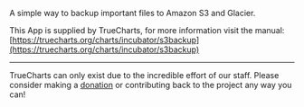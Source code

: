 A simple way to backup important files to Amazon S3 and Glacier.

This App is supplied by TrueCharts, for more information visit the manual: [https://truecharts.org/charts/incubator/s3backup](https://truecharts.org/charts/incubator/s3backup)

---

TrueCharts can only exist due to the incredible effort of our staff.
Please consider making a [donation](https://truecharts.org/about/sponsor) or contributing back to the project any way you can!

